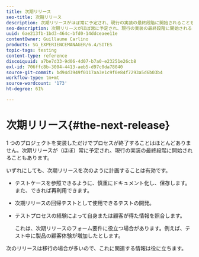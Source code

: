 ```yaml
---
title: 次期リリース
seo-title: 次期リリース
description: 次期リリースがほぼ常に予定され、現行の実装の最終段階に開始されることもあります
seo-description: 次期リリースがほぼ常に予定され、現行の実装の最終段階に開始されることもあります
uuid: 6ae213fb-1bd3-464c-bfd0-14ddceaee11e
contentOwner: Guillaume Carlino
products: SG_EXPERIENCEMANAGER/6.4/SITES
topic-tags: testing
content-type: reference
discoiquuid: a7be7d33-9d06-4d07-b7a0-e23251e26cb8
exl-id: 706ffc8b-3004-4413-aeb5-d97c0da78040
source-git-commit: bd94d3949f0117aa3e1c9f0e84f7293a5d6b03b4
workflow-type: tm+mt
source-wordcount: '173'
ht-degree: 61%

---
```


# 次期リリース{#the-next-release}

1 つのプロジェクトを実装しただけでプロセスが終了することはほとんどありません。次期リリースが（ほぼ）常に予定され、現行の実装の最終段階に開始されることもあります。

いずれにしても、次期リリースを次のように計画することは有効です。

* テストケースを参照できるように、慎重にドキュメント化し、保存します。また、できれば再利用できます。
* 次期リリースの回帰テストとして使用できるテストの開発。
* テストプロセスの経験によって自身または顧客が得た情報を照合します。

   これは、次期リリースのフォーム要件に役立つ場合があります。例えば、テスト中に製品の顧客体験が増加したとします。

次のリリースは移行の場合が多いので、これに関連する情報は役に立ちます。
